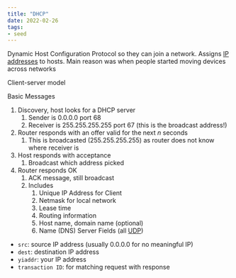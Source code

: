 ```yaml
---
title: "DHCP"
date: 2022-02-26
tags:
- seed
---
```


Dynamic Host Configuration Protocol so they can join a network. Assigns [IP addresses](thoughts/IP%20Addresses.md) to hosts. Main reason was when people started moving devices across networks

Client-server model

Basic Messages
1. Discovery, host looks for a DHCP server
	1. Sender is 0.0.0.0 port 68
	2. Receiver is 255.255.255.255 port 67 (this is the broadcast address!)
2. Router responds with an offer valid for the next $n$ seconds
	1. This is broadcasted (255.255.255.255) as router does not know where receiver is
3. Host responds with acceptance
	1. Broadcast which address picked
4. Router responds OK
	1. ACK message, still broadcast
	2. Includes
		1. Unique IP Address for Client
		2. Netmask for local network
		3. Lease time
		4. Routing information
		5. Host name, domain name (optional)
		6. Name (DNS) Server
Fields (all [UDP](thoughts/UDP.md))
- `src`: source IP address (usually 0.0.0.0 for no meaningful IP)
- `dest`: destination IP address
- `yiaddr`: your IP address
- `transaction ID`: for matching request with response